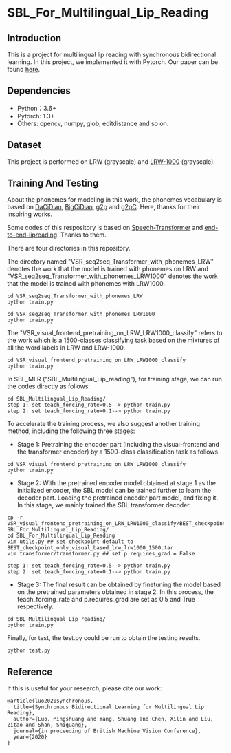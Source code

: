# SBL_For_Multilingual_Lip_Reading
Introduction
----
This is a project for multilingual lip reading with synchronous bidirectional learning. 
In this project, we implemented it with Pytorch. Our paper can be found [here](https://vipl.ict.ac.cn/uploadfile/upload/2020093011033041.pdf).

Dependencies
----
* Python：3.6+
* Pytorch: 1.3+
* Others: opencv, numpy, glob, editdistance and so on.

Dataset
----
This project is performed on LRW (grayscale) and [LRW-1000](https://vipl.ict.ac.cn/view_database.php?id=14) (grayscale).

Training And Testing
----
About the phonemes for modeling in this work, the phonemes vocabulary is based on [DaCiDian](https://github.com/aishell-foundation/DaCiDian), 
[BigCiDian](https://github.com/speechio/BigCiDian), [g2p](https://github.com/Kyubyong/g2p) and [
g2pC](https://github.com/Kyubyong/g2pC). Here, thanks for their inspiring works. 

Some codes of this respository is based on [Speech-Transformer](https://github.com/kaituoxu/Speech-Transformer) and [end-to-end-lipreading](https://github.com/mpc001/end-to-end-lipreading). 
Thanks to them.

There are four directories in this repository. 

The directory named "VSR_seq2seq_Transformer_with_phonemes_LRW" denotes the work that the model is trained with phonemes on LRW and "VSR_seq2seq_Transformer_with_phonemes_LRW1000" 
denotes the work that the model is trained with phonemes with LRW1000. 
```
cd VSR_seq2seq_Transformer_with_phonemes_LRW
python train.py
```
```
cd VSR_seq2seq_Transformer_with_phonemes_LRW1000
python train.py
```
The "VSR_visual_frontend_pretraining_on_LRW_LRW1000_classify" refers to the work which is a 1500-classes classifying task based on the mixtures of all the word labels in LRW and LRW-1000. 
```
cd VSR_visual_frontend_pretraining_on_LRW_LRW1000_classify
python train.py
```
In SBL_MLR ("SBL_Multilingual_Lip_reading"), for training stage, we can run the codes directly as follows:
```
cd SBL_Multilingual_Lip_Reading/
step 1: set teach_forcing_rate=0.5--> python train.py
step 2: set teach_forcing_rate=0.1--> python train.py
```
To accelerate the training process, we also suggest another training method, including the following three stages:
* Stage 1: Pretraining the encoder part 
(including the visual-frontend and the transformer encoder) by a 1500-class classification task as follows.
```
cd VSR_visual_frontend_pretraining_on_LRW_LRW1000_classify
python train.py
```
* Stage 2: With the pretrained encoder model obtained at stage 1 as the initialized encoder, the SBL model can be trained further to learn the decoder part. 
Loading the pretrained encoder part model, and fixing it. In this stage, we mainly trained the 
SBL transformer decoder. 
```
cp -r VSR_visual_frontend_pretraining_on_LRW_LRW1000_classify/BEST_checkpoint_only_visual_based_lrw_lrw1000_1500.tar SBL_For_Multilingual_Lip_Reading/
cd SBL_For_Multilingual_Lip_Reading
vim utils.py ## set checkpoint default to BEST_checkpoint_only_visual_based_lrw_lrw1000_1500.tar
vim transformer/transformer.py ## set p.requires_grad = False

step 1: set teach_forcing_rate=0.5--> python train.py
step 2: set teach_forcing_rate=0.1--> python train.py
```
* Stage 3: The final result can be obtained by finetuning the model based on the pretrained parameters obtained in stage 2. In this process, the teach_forcing_rate and p.requires_grad are set as 0.5 and True respectively.
```
cd SBL_Multilingual_Lip_reading/
python train.py
```
Finally, for test, the test.py could be run to obtain the testing results.
```
python test.py
```

Reference
----
If this is useful for your research, please cite our work:
```
@article{luo2020synchronous,
  title={Synchronous Bidirectional Learning for Multilingual Lip Reading},
  author={Luo, Mingshuang and Yang, Shuang and Chen, Xilin and Liu, Zitao and Shan, Shiguang},
  journal={in proceeding of British Machine Vision Conference},
  year={2020}
}
```

